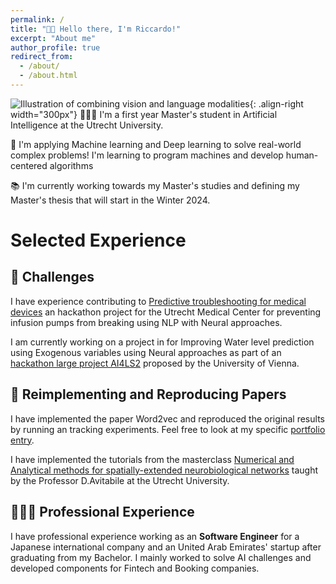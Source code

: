 ```yaml
---
permalink: /
title: "👋🏼 Hello there, I'm Riccardo!"
excerpt: "About me"
author_profile: true
redirect_from: 
  - /about/
  - /about.html
---
```




![Illustration of combining vision and language modalities](){: .align-right width="300px"}
👨🏻‍💻 I'm a first year Master's student in Artificial Intelligence at the Utrecht University.

🔬 I'm applying Machine learning and Deep learning to solve real-world complex problems! I'm learning to program machines and develop human-centered algorithms

📚 I'm currently working towards my Master's studies and defining my Master's thesis that will start in the Winter 2024.


# Selected Experience

## 🤖 Challenges
I have experience contributing to [Predictive troubleshooting for medical devices](https://eit-innovaid.eu/hackathon-challenge-d-predicting-troubleshooting-for-medical-devices/) an hackathon project for the Utrecht Medical Center for preventing infusion pumps from breaking using NLP with Neural approaches.

I am currently working on a project in for Improving Water level prediction using Exogenous variables using Neural approaches as part of an [hackathon large project AI4LS2](https://taikai.network/en/gradient0/hackathons/AI4LS2) proposed by the University of Vienna. 

## 📜 Reimplementing and Reproducing Papers
I have implemented the paper Word2vec and reproduced the original results by running an tracking experiments.
Feel free to look at my specific [portfolio entry]().

I have implemented the tutorials from the masterclass [Numerical and Analytical methods for spatially-extended neurobiological networks](https://github.com/danieleavitabile/numerical-analysis-mathematical-neuroscience?tab=readme-ov-file) taught by the Professor D.Avitabile at the Utrecht University. 

## 👨🏻‍🔬 Professional Experience
I have professional experience working as an **Software Engineer** for a Japanese international company and an United Arab Emirates' startup after graduating from my Bachelor.
I mainly worked to solve AI challenges and developed components for Fintech and Booking companies.  

